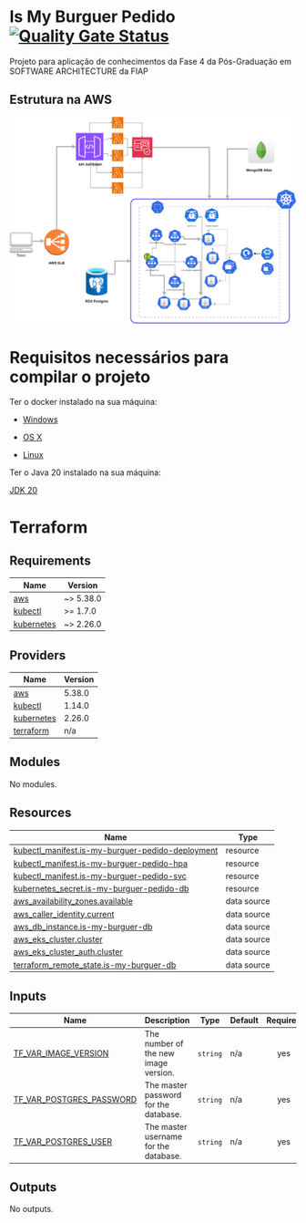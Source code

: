 # Is My Burguer Pedido [![Quality Gate Status](https://sonarcloud.io/api/project_badges/measure?project=ismaelgcosta_is-my-burguer-pedido&metric=alert_status)](https://sonarcloud.io/summary/new_code?id=ismaelgcosta_is-my-burguer-pedido)

Projeto para aplicação de conhecimentos da Fase 4 da Pós-Graduação em SOFTWARE ARCHITECTURE da FIAP

## Estrutura na AWS

![alt text](/docs/is-my-burguer-api.drawio.png)

# Requisitos necessários para compilar o projeto

Ter o docker instalado na sua máquina:

* [Windows](https://docs.docker.com/windows/started)

* [OS X](https://docs.docker.com/mac/started/)

* [Linux](https://docs.docker.com/linux/started/)

Ter o Java 20 instalado na sua máquina:

[JDK 20](https://jdk.java.net/java-se-ri/20)

# Terraform

## Requirements

| Name | Version |
|------|---------|
| <a name="requirement_aws"></a> [aws](#requirement\_aws) | ~> 5.38.0 |
| <a name="requirement_kubectl"></a> [kubectl](#requirement\_kubectl) | >= 1.7.0 |
| <a name="requirement_kubernetes"></a> [kubernetes](#requirement\_kubernetes) | ~> 2.26.0 |

## Providers

| Name | Version |
|------|---------|
| <a name="provider_aws"></a> [aws](#provider\_aws) | 5.38.0 |
| <a name="provider_kubectl"></a> [kubectl](#provider\_kubectl) | 1.14.0 |
| <a name="provider_kubernetes"></a> [kubernetes](#provider\_kubernetes) | 2.26.0 |
| <a name="provider_terraform"></a> [terraform](#provider\_terraform) | n/a |

## Modules

No modules.

## Resources

| Name | Type |
|------|------|
| [kubectl_manifest.is-my-burguer-pedido-deployment](https://registry.terraform.io/providers/gavinbunney/kubectl/latest/docs/resources/manifest) | resource |
| [kubectl_manifest.is-my-burguer-pedido-hpa](https://registry.terraform.io/providers/gavinbunney/kubectl/latest/docs/resources/manifest) | resource |
| [kubectl_manifest.is-my-burguer-pedido-svc](https://registry.terraform.io/providers/gavinbunney/kubectl/latest/docs/resources/manifest) | resource |
| [kubernetes_secret.is-my-burguer-pedido-db](https://registry.terraform.io/providers/hashicorp/kubernetes/latest/docs/resources/secret) | resource |
| [aws_availability_zones.available](https://registry.terraform.io/providers/hashicorp/aws/latest/docs/data-sources/availability_zones) | data source |
| [aws_caller_identity.current](https://registry.terraform.io/providers/hashicorp/aws/latest/docs/data-sources/caller_identity) | data source |
| [aws_db_instance.is-my-burguer-db](https://registry.terraform.io/providers/hashicorp/aws/latest/docs/data-sources/db_instance) | data source |
| [aws_eks_cluster.cluster](https://registry.terraform.io/providers/hashicorp/aws/latest/docs/data-sources/eks_cluster) | data source |
| [aws_eks_cluster_auth.cluster](https://registry.terraform.io/providers/hashicorp/aws/latest/docs/data-sources/eks_cluster_auth) | data source |
| [terraform_remote_state.is-my-burguer-db](https://registry.terraform.io/providers/hashicorp/terraform/latest/docs/data-sources/remote_state) | data source |

## Inputs

| Name | Description | Type | Default | Required |
|------|-------------|------|---------|:--------:|
| <a name="input_TF_VAR_IMAGE_VERSION"></a> [TF\_VAR\_IMAGE\_VERSION](#input\_TF\_VAR\_IMAGE\_VERSION) | The number of the new image version. | `string` | n/a | yes |
| <a name="input_TF_VAR_POSTGRES_PASSWORD"></a> [TF\_VAR\_POSTGRES\_PASSWORD](#input\_TF\_VAR\_POSTGRES\_PASSWORD) | The master password for the database. | `string` | n/a | yes |
| <a name="input_TF_VAR_POSTGRES_USER"></a> [TF\_VAR\_POSTGRES\_USER](#input\_TF\_VAR\_POSTGRES\_USER) | The master username for the database. | `string` | n/a | yes |

## Outputs

No outputs.
